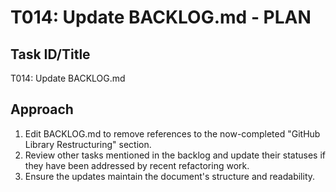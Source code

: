 # T014: Update BACKLOG.md - PLAN

## Task ID/Title
T014: Update BACKLOG.md

## Approach
1. Edit BACKLOG.md to remove references to the now-completed "GitHub Library Restructuring" section.
2. Review other tasks mentioned in the backlog and update their statuses if they have been addressed by recent refactoring work.
3. Ensure the updates maintain the document's structure and readability.